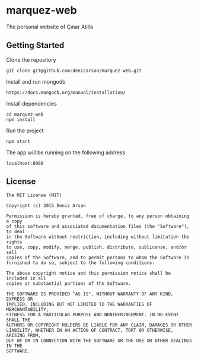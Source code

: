 # marquez-web
The personal website of Çınar Atilla

## Getting Started

Clone the repository

```
git clone git@github.com:denizarsan/marquez-web.git
```

Install and run mongodb
```
https://docs.mongodb.org/manual/installation/
```

Install dependencies

```
cd marquez-web
npm install
```

Run the project

```
npm start
```

The app will be running on the following address
```
localhost:8080
```

## License

```
The MIT License (MIT)

Copyright (c) 2015 Deniz Arsan

Permission is hereby granted, free of charge, to any person obtaining a copy
of this software and associated documentation files (the "Software"), to deal
in the Software without restriction, including without limitation the rights
to use, copy, modify, merge, publish, distribute, sublicense, and/or sell
copies of the Software, and to permit persons to whom the Software is
furnished to do so, subject to the following conditions:

The above copyright notice and this permission notice shall be included in all
copies or substantial portions of the Software.

THE SOFTWARE IS PROVIDED "AS IS", WITHOUT WARRANTY OF ANY KIND, EXPRESS OR
IMPLIED, INCLUDING BUT NOT LIMITED TO THE WARRANTIES OF MERCHANTABILITY,
FITNESS FOR A PARTICULAR PURPOSE AND NONINFRINGEMENT. IN NO EVENT SHALL THE
AUTHORS OR COPYRIGHT HOLDERS BE LIABLE FOR ANY CLAIM, DAMAGES OR OTHER
LIABILITY, WHETHER IN AN ACTION OF CONTRACT, TORT OR OTHERWISE, ARISING FROM,
OUT OF OR IN CONNECTION WITH THE SOFTWARE OR THE USE OR OTHER DEALINGS IN THE
SOFTWARE.
```

